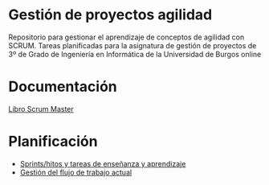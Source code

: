 # Gestión de proyectos agilidad
Repositorio para gestionar el aprendizaje de conceptos de agilidad con SCRUM.
Tareas planificadas para la asignatura de gestión de proyectos de 3º de Grado de Ingeniería en Informática de la Universidad de Burgos online

# Documentación 

[Libro Scrum Master](https://www.scrummanager.net/bok/index.php?title=Scrum_Manager_BoK)

# Planificación
- [Sprints/hitos y tareas de enseñanza y aprendizaje](https://github.com/clopezno/Gespro-agilidad/milestones)
- [Gestión del flujo de trabajo actual](https://github.com/clopezno/Gespro-agilidad/projects)
